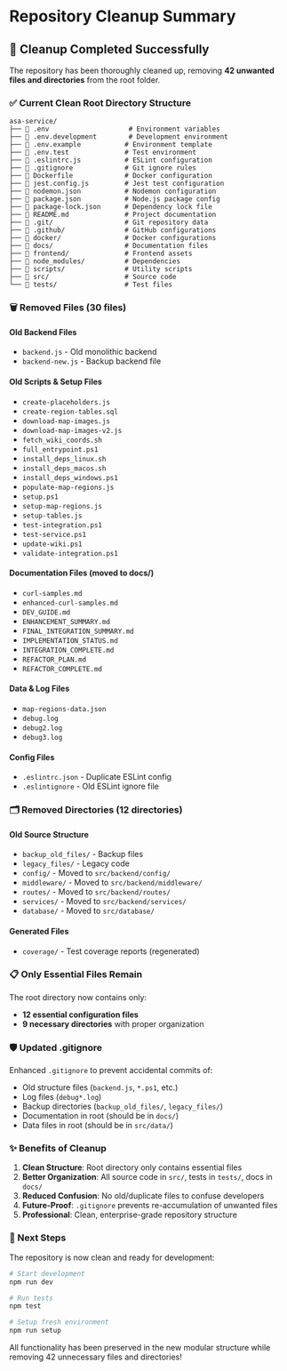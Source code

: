 # Repository Cleanup Summary

## 🧹 Cleanup Completed Successfully

The repository has been thoroughly cleaned up, removing **42 unwanted files and directories** from the root folder.

### ✅ Current Clean Root Directory Structure

```
asa-service/
├── 📄 .env                    # Environment variables
├── 📄 .env.development        # Development environment
├── 📄 .env.example           # Environment template  
├── 📄 .env.test              # Test environment
├── 📄 .eslintrc.js           # ESLint configuration
├── 📄 .gitignore             # Git ignore rules
├── 📄 Dockerfile             # Docker configuration
├── 📄 jest.config.js         # Jest test configuration
├── 📄 nodemon.json           # Nodemon configuration
├── 📄 package.json           # Node.js package config
├── 📄 package-lock.json      # Dependency lock file
├── 📄 README.md              # Project documentation
├── 📂 .git/                  # Git repository data
├── 📂 .github/               # GitHub configurations
├── 📂 docker/                # Docker configurations
├── 📂 docs/                  # Documentation files
├── 📂 frontend/              # Frontend assets
├── 📂 node_modules/          # Dependencies
├── 📂 scripts/               # Utility scripts
├── 📂 src/                   # Source code
└── 📂 tests/                 # Test files
```

### 🗑️ Removed Files (30 files)

#### Old Backend Files
- `backend.js` - Old monolithic backend
- `backend-new.js` - Backup backend file

#### Old Scripts & Setup Files
- `create-placeholders.js`
- `create-region-tables.sql`  
- `download-map-images.js`
- `download-map-images-v2.js`
- `fetch_wiki_coords.sh`
- `full_entrypoint.ps1`
- `install_deps_linux.sh`
- `install_deps_macos.sh`
- `install_deps_windows.ps1`
- `populate-map-regions.js`
- `setup.ps1`
- `setup-map-regions.js`
- `setup-tables.js`
- `test-integration.ps1`
- `test-service.ps1`
- `update-wiki.ps1`
- `validate-integration.ps1`

#### Documentation Files (moved to docs/)
- `curl-samples.md`
- `enhanced-curl-samples.md`
- `DEV_GUIDE.md`
- `ENHANCEMENT_SUMMARY.md`
- `FINAL_INTEGRATION_SUMMARY.md`
- `IMPLEMENTATION_STATUS.md`
- `INTEGRATION_COMPLETE.md`
- `REFACTOR_PLAN.md`
- `REFACTOR_COMPLETE.md`

#### Data & Log Files
- `map-regions-data.json`
- `debug.log`
- `debug2.log`
- `debug3.log`

#### Config Files
- `.eslintrc.json` - Duplicate ESLint config
- `.eslintignore` - Old ESLint ignore file

### 🗂️ Removed Directories (12 directories)

#### Old Source Structure
- `backup_old_files/` - Backup files
- `legacy_files/` - Legacy code
- `config/` - Moved to `src/backend/config/`
- `middleware/` - Moved to `src/backend/middleware/`
- `routes/` - Moved to `src/backend/routes/`
- `services/` - Moved to `src/backend/services/`
- `database/` - Moved to `src/database/`

#### Generated Files
- `coverage/` - Test coverage reports (regenerated)

### 📋 Only Essential Files Remain

The root directory now contains only:
- **12 essential configuration files**
- **9 necessary directories** with proper organization

### 🛡️ Updated .gitignore

Enhanced `.gitignore` to prevent accidental commits of:
- Old structure files (`backend.js`, `*.ps1`, etc.)
- Log files (`debug*.log`)
- Backup directories (`backup_old_files/`, `legacy_files/`)
- Documentation in root (should be in `docs/`)
- Data files in root (should be in `src/data/`)

### ✨ Benefits of Cleanup

1. **Clean Structure**: Root directory only contains essential files
2. **Better Organization**: All source code in `src/`, tests in `tests/`, docs in `docs/`
3. **Reduced Confusion**: No old/duplicate files to confuse developers
4. **Future-Proof**: `.gitignore` prevents re-accumulation of unwanted files
5. **Professional**: Clean, enterprise-grade repository structure

### 🚀 Next Steps

The repository is now clean and ready for development:

```bash
# Start development
npm run dev

# Run tests
npm test

# Setup fresh environment
npm run setup
```

All functionality has been preserved in the new modular structure while removing 42 unnecessary files and directories!
